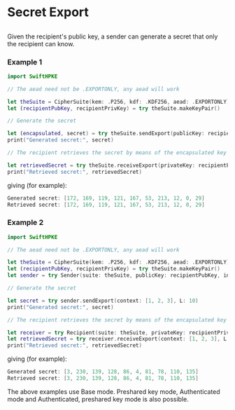 # Secret Export

## 
Given the recipient's public key, a sender can generate a secret that only the recipient can know.

### Example 1
```Swift
import SwiftHPKE

// The aead need not be .EXPORTONLY, any aead will work

let theSuite = CipherSuite(kem: .P256, kdf: .KDF256, aead: .EXPORTONLY)
let (recipientPubKey, recipientPrivKey) = try theSuite.makeKeyPair()

// Generate the secret

let (encapsulated, secret) = try theSuite.sendExport(publicKey: recipientPubKey, info: [], context: [1, 2, 3], L: 10)
print("Generated secret:", secret)

// The recipient retrieves the secret by means of the encapsulated key

let retrievedSecret = try theSuite.receiveExport(privateKey: recipientPrivKey, info: [], context: [1, 2, 3], L: 10, encap: encapsulated)
print("Retrieved secret:", retrievedSecret)
```
giving (for example):
```Swift
Generated secret: [172, 169, 119, 121, 167, 53, 213, 12, 0, 29]
Retrieved secret: [172, 169, 119, 121, 167, 53, 213, 12, 0, 29]
```

### Example 2
```Swift
import SwiftHPKE

// The aead need not be .EXPORTONLY, any aead will work

let theSuite = CipherSuite(kem: .P256, kdf: .KDF256, aead: .EXPORTONLY)
let (recipientPubKey, recipientPrivKey) = try theSuite.makeKeyPair()
let sender = try Sender(suite: theSuite, publicKey: recipientPubKey, info: [])

// Generate the secret

let secret = try sender.sendExport(context: [1, 2, 3], L: 10)
print("Generated secret:", secret)

// The recipient retrieves the secret by means of the encapsulated key

let receiver = try Recipient(suite: theSuite, privateKey: recipientPrivKey, info: [], encap: sender.encapsulatedKey)
let retrievedSecret = try receiver.receiveExport(context: [1, 2, 3], L: 10)
print("Retrieved secret:", retrievedSecret)
```
giving (for example):
```Swift
Generated secret: [3, 230, 139, 128, 86, 4, 81, 78, 110, 135]
Retrieved secret: [3, 230, 139, 128, 86, 4, 81, 78, 110, 135]
```
The above examples use Base mode. Preshared key mode, Authenticated mode and Authenticated, preshared key mode
is also possible.

